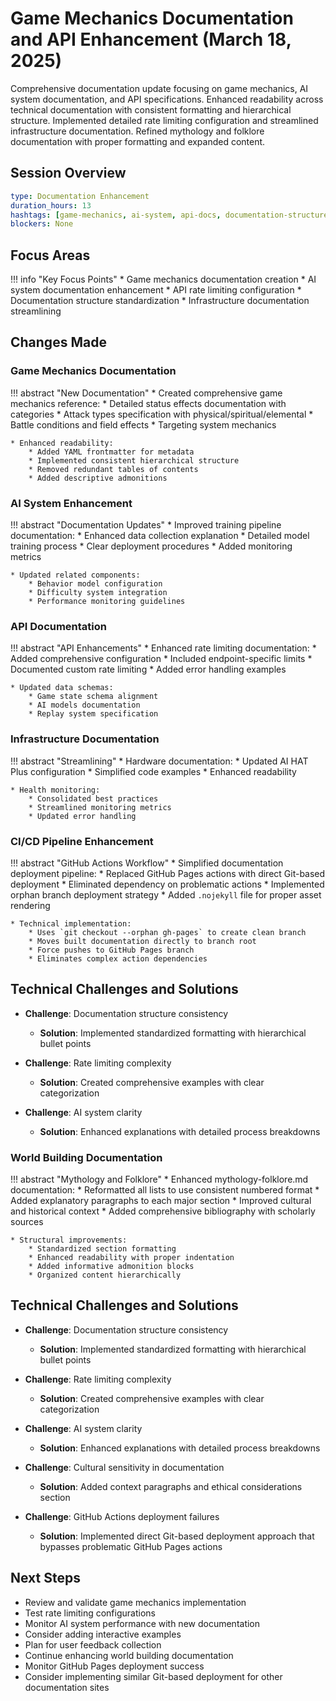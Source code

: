# Game Mechanics Documentation and API Enhancement (March 18, 2025)

Comprehensive documentation update focusing on game mechanics, AI system documentation, and API specifications. Enhanced readability across technical documentation with consistent formatting and hierarchical structure. Implemented detailed rate limiting configuration and streamlined infrastructure documentation. Refined mythology and folklore documentation with proper formatting and expanded content.

## Session Overview

```yaml
type: Documentation Enhancement
duration_hours: 13
hashtags: [game-mechanics, ai-system, api-docs, documentation-structure, combat-system, rate-limiting, technical-docs, mythology, folklore, cultural-context]
blockers: None
```

## Focus Areas

!!! info "Key Focus Points"
    * Game mechanics documentation creation
    * AI system documentation enhancement
    * API rate limiting configuration
    * Documentation structure standardization
    * Infrastructure documentation streamlining

## Changes Made

### Game Mechanics Documentation

!!! abstract "New Documentation"
    * Created comprehensive game mechanics reference:
        * Detailed status effects documentation with categories
        * Attack types specification with physical/spiritual/elemental
        * Battle conditions and field effects
        * Targeting system mechanics
    
    * Enhanced readability:
        * Added YAML frontmatter for metadata
        * Implemented consistent hierarchical structure
        * Removed redundant tables of contents
        * Added descriptive admonitions

### AI System Enhancement

!!! abstract "Documentation Updates"
    * Improved training pipeline documentation:
        * Enhanced data collection explanation
        * Detailed model training process
        * Clear deployment procedures
        * Added monitoring metrics
    
    * Updated related components:
        * Behavior model configuration
        * Difficulty system integration
        * Performance monitoring guidelines

### API Documentation

!!! abstract "API Enhancements"
    * Enhanced rate limiting documentation:
        * Added comprehensive configuration
        * Included endpoint-specific limits
        * Documented custom rate limiting
        * Added error handling examples
    
    * Updated data schemas:
        * Game state schema alignment
        * AI models documentation
        * Replay system specification

### Infrastructure Documentation

!!! abstract "Streamlining"
    * Hardware documentation:
        * Updated AI HAT Plus configuration
        * Simplified code examples
        * Enhanced readability
    
    * Health monitoring:
        * Consolidated best practices
        * Streamlined monitoring metrics
        * Updated error handling
        
### CI/CD Pipeline Enhancement

!!! abstract "GitHub Actions Workflow"
    * Simplified documentation deployment pipeline:
        * Replaced GitHub Pages actions with direct Git-based deployment
        * Eliminated dependency on problematic actions
        * Implemented orphan branch deployment strategy
        * Added `.nojekyll` file for proper asset rendering
    
    * Technical implementation:
        * Uses `git checkout --orphan gh-pages` to create clean branch
        * Moves built documentation directly to branch root
        * Force pushes to GitHub Pages branch
        * Eliminates complex action dependencies

## Technical Challenges and Solutions

* **Challenge**: Documentation structure consistency
    * **Solution**: Implemented standardized formatting with hierarchical bullet points

* **Challenge**: Rate limiting complexity
    * **Solution**: Created comprehensive examples with clear categorization

* **Challenge**: AI system clarity
    * **Solution**: Enhanced explanations with detailed process breakdowns

### World Building Documentation

!!! abstract "Mythology and Folklore"
    * Enhanced mythology-folklore.md documentation:
        * Reformatted all lists to use consistent numbered format
        * Added explanatory paragraphs to each major section
        * Improved cultural and historical context
        * Added comprehensive bibliography with scholarly sources
    
    * Structural improvements:
        * Standardized section formatting
        * Enhanced readability with proper indentation
        * Added informative admonition blocks
        * Organized content hierarchically

## Technical Challenges and Solutions

* **Challenge**: Documentation structure consistency
    * **Solution**: Implemented standardized formatting with hierarchical bullet points

* **Challenge**: Rate limiting complexity
    * **Solution**: Created comprehensive examples with clear categorization

* **Challenge**: AI system clarity
    * **Solution**: Enhanced explanations with detailed process breakdowns

* **Challenge**: Cultural sensitivity in documentation
    * **Solution**: Added context paragraphs and ethical considerations section

* **Challenge**: GitHub Actions deployment failures
    * **Solution**: Implemented direct Git-based deployment approach that bypasses problematic GitHub Pages actions

## Next Steps

* Review and validate game mechanics implementation
* Test rate limiting configurations
* Monitor AI system performance with new documentation
* Consider adding interactive examples
* Plan for user feedback collection
* Continue enhancing world building documentation
* Monitor GitHub Pages deployment success
* Consider implementing similar Git-based deployment for other documentation sites
